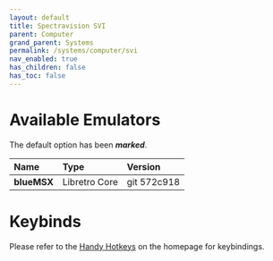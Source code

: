 ```yaml
---
layout: default
title: Spectravision SVI
parent: Computer
grand_parent: Systems
permalink: /systems/computer/svi
nav_enabled: true
has_children: false
has_toc: false
---
```


# Available Emulators

The default option has been ***marked***.

| Name                     | Type             | Version           |
|:-------------------------|:-----------------|:------------------|
| **blueMSX**	           | Libretro Core    | git 572c918       |


# Keybinds 

Please refer to the [Handy Hotkeys](/#handyhotkeys) on the homepage for keybindings.